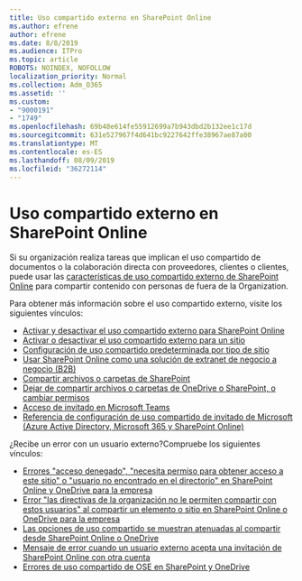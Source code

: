 ```yaml
---
title: Uso compartido externo en SharePoint Online
ms.author: efrene
author: efrene
ms.date: 8/8/2019
ms.audience: ITPro
ms.topic: article
ROBOTS: NOINDEX, NOFOLLOW
localization_priority: Normal
ms.collection: Adm_O365
ms.assetid: ''
ms.custom:
- "9000191"
- "1749"
ms.openlocfilehash: 69b48e614fe55912699a7b943dbd2b132ee1c17d
ms.sourcegitcommit: 631e527967f4d641bc9227642ffe38967ae87a00
ms.translationtype: MT
ms.contentlocale: es-ES
ms.lasthandoff: 08/09/2019
ms.locfileid: "36272114"
---
```

# <a name="external-sharing-in-sharepoint-online"></a>Uso compartido externo en SharePoint Online

Si su organización realiza tareas que implican el uso compartido de documentos o la colaboración directa con proveedores, clientes o clientes, puede usar las [características de uso compartido externo de SharePoint Online](https://docs.microsoft.com/sharepoint/external-sharing-overview) para compartir contenido con personas de fuera de la Organization.

Para obtener más información sobre el uso compartido externo, visite los siguientes vínculos:

- [Activar y desactivar el uso compartido externo para SharePoint Online](https://docs.microsoft.com/sharepoint/turn-external-sharing-on-or-off)
- [Activar o desactivar el uso compartido externo para un sitio](https://docs.microsoft.com/sharepoint/change-external-sharing-site)
- [Configuración de uso compartido predeterminada por tipo de sitio](https://docs.microsoft.com/Office365/Enterprise/microsoft-365-guest-settings#sharepoint-site-level)
- [Usar SharePoint Online como una solución de extranet de negocio a negocio (B2B)](https://docs.microsoft.com/sharepoint/create-b2b-extranet)
- [Compartir archivos o carpetas de SharePoint](https://support.office.com/article/share-sharepoint-files-or-folders-1fe37332-0f9a-4719-970e-d2578da4941c)
- [Dejar de compartir archivos o carpetas de OneDrive o SharePoint, o cambiar permisos](https://support.office.com/article/stop-sharing-onedrive-or-sharepoint-files-or-folders-or-change-permissions-0a36470f-d7fe-40a0-bd74-0ac6c1e13323?ui=en-US&rs=en-US&ad=US)
- [Acceso de invitado en Microsoft Teams](https://docs.microsoft.com/MicrosoftTeams/guest-access)
- [Referencia de configuración de uso compartido de invitado de Microsoft (Azure Active Directory, Microsoft 365 y SharePoint Online)](https://docs.microsoft.com/Office365/Enterprise/microsoft-365-guest-settings)

¿Recibe un error con un usuario externo?Compruebe los siguientes vínculos:

- [Errores "acceso denegado", "necesita permiso para obtener acceso a este sitio" o "usuario no encontrado en el directorio" en SharePoint Online y OneDrive para la empresa](https://docs.microsoft.com/sharepoint/support/administration/access-denied-or-need-permission-error-sharepoint-online-or-onedrive-for-business)
- [Error "las directivas de la organización no le permiten compartir con estos usuarios" al compartir un elemento o sitio en SharePoint Online o OneDrive para la empresa](https://docs.microsoft.com/en-us/sharepoint/support/administration/organization-policies-do-not-allow-you-to-share-with-users-error)
- [Las opciones de uso compartido se muestran atenuadas al compartir desde SharePoint Online o OneDrive](https://docs.microsoft.com/sharepoint/support/administration/sharing-options-grayed-out-when-sharing-from-sharepoint-online-or-onedrive)
- [Mensaje de error cuando un usuario externo acepta una invitación de SharePoint Online con otra cuenta](https://support.office.com/article/Error-message-when-an-external-user-accepts-a-SharePoint-Online-invitation-by-using-another-account-f0d34413-ea7c-42c7-a485-c4e5d421e5f0-)
- [Errores de uso compartido de OSE en SharePoint y OneDrive](https://docs.microsoft.com/sharepoint/sharepoint-onedrive-error-message)


